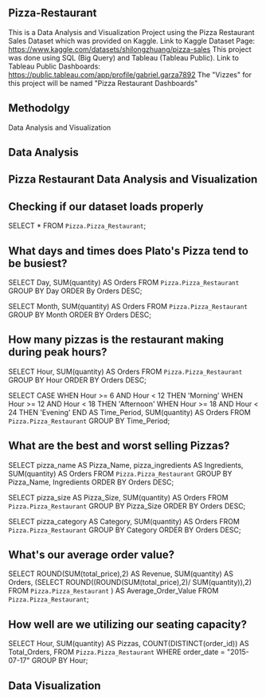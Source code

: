 ## Pizza-Restaurant
  This is a Data Analysis and Visualization Project using the Pizza Restaurant Sales Dataset which was provided on Kaggle. 
Link to Kaggle Dataset Page: https://www.kaggle.com/datasets/shilongzhuang/pizza-sales
This project was done using SQL (Big Query) and Tableau (Tableau Public).
Link to Tableau Public Dashboards: https://public.tableau.com/app/profile/gabriel.garza7892
The "Vizzes" for this project will be named "Pizza Restaurant Dashboards"

## Methodolgy
Data Analysis and Visualization

## Data Analysis
## Pizza Restaurant Data Analysis and Visualization
## Checking if our dataset loads properly
SELECT 
  *
FROM
  `Pizza.Pizza_Restaurant`;

## What days and times does Plato's Pizza tend to be busiest?
SELECT
  Day,
  SUM(quantity) AS Orders
FROM
  `Pizza.Pizza_Restaurant`
GROUP BY
  Day
ORDER By
  Orders DESC;

SELECT
  Month,
  SUM(quantity) AS Orders
FROM
  `Pizza.Pizza_Restaurant`
GROUP BY
  Month
ORDER BY 
  Orders DESC;

## How many pizzas is the restaurant making during peak hours?
SELECT
  Hour,
  SUM(quantity) AS Orders
FROM
  `Pizza.Pizza_Restaurant`
GROUP BY
  Hour
ORDER BY
  Orders DESC;

SELECT
  CASE
    WHEN Hour >= 6 AND Hour < 12 THEN 'Morning'
    WHEN Hour >= 12 AND Hour < 18 THEN 'Afternoon'
    WHEN Hour >= 18 AND Hour < 24 THEN 'Evening'
    END AS Time_Period,
    SUM(quantity) AS Orders
FROM
  `Pizza.Pizza_Restaurant`
GROUP BY
  Time_Period;

## What are the best and worst selling Pizzas? 
SELECT
  pizza_name AS Pizza_Name,
  pizza_ingredients AS Ingredients,
  SUM(quantity) AS Orders
FROM
  `Pizza.Pizza_Restaurant`
GROUP BY
  Pizza_Name,
  Ingredients
ORDER BY
  Orders DESC;

SELECT 
  pizza_size AS Pizza_Size,
  SUM(quantity) AS Orders
FROM
  `Pizza.Pizza_Restaurant`
GROUP BY
  Pizza_Size
ORDER BY
  Orders DESC;

SELECT
  pizza_category AS Category,
  SUM(quantity) AS Orders
FROM
  `Pizza.Pizza_Restaurant`
GROUP BY
  Category
ORDER BY 
  Orders DESC;

## What's our average order value?
SELECT 
  ROUND(SUM(total_price),2) AS Revenue, 
  SUM(quantity) AS Orders,
    (SELECT
      ROUND((ROUND(SUM(total_price),2)/ SUM(quantity)),2)
     FROM
      `Pizza.Pizza_Restaurant`
    ) AS Average_Order_Value
FROM
  `Pizza.Pizza_Restaurant`;

## How well are we utilizing our seating capacity?
SELECT
  Hour,
  SUM(quantity) AS Pizzas,
  COUNT(DISTINCT(order_id)) AS Total_Orders,
FROM
  `Pizza.Pizza_Restaurant`
WHERE
  order_date = "2015-07-17"
GROUP BY 
  Hour;
  
  
## Data Visualization
